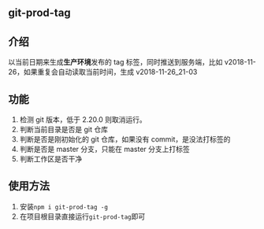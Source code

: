 ## git-prod-tag

## 介绍

以当前日期来生成**生产环境**发布的 tag 标签，同时推送到服务端，比如 v2018-11-26，如果重复会自动读取当前时间，生成 v2018-11-26_21-03

## 功能

1. 检测 git 版本，低于 2.20.0 则取消运行。
2. 判断当前目录是否是 git 仓库
3. 判断是否是刚初始化的 git 仓库，如果没有 commit，是没法打标签的
4. 判断是否是 master 分支，只能在 master 分支上打标签
5. 判断工作区是否干净

## 使用方法

1. 安装`npm i git-prod-tag -g`
2. 在项目根目录直接运行`git-prod-tag`即可

